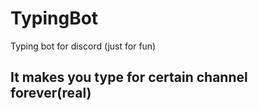 # TypingBot
Typing bot for discord (just for fun)

## It makes you type for certain channel forever(real)
